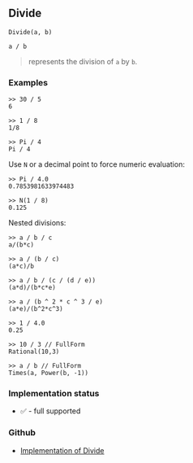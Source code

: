 ## Divide

```
Divide(a, b)

a / b
```

> represents the division of  `a` by `b`. 
 

### Examples

```
>> 30 / 5
6

>> 1 / 8
1/8

>> Pi / 4
Pi / 4
```

Use `N` or a decimal point to force numeric evaluation:

```
>> Pi / 4.0
0.7853981633974483
 
>> N(1 / 8)
0.125
```

Nested divisions:

```
>> a / b / c
a/(b*c)
 
>> a / (b / c)
(a*c)/b
 
>> a / b / (c / (d / e))
(a*d)/(b*c*e)
 
>> a / (b ^ 2 * c ^ 3 / e)
(a*e)/(b^2*c^3) 
 
>> 1 / 4.0
0.25
 
>> 10 / 3 // FullForm
Rational(10,3)
 
>> a / b // FullForm
Times(a, Power(b, -1))
```






### Implementation status

* &#x2705; - full supported

### Github

* [Implementation of Divide](https://github.com/axkr/symja_android_library/blob/master/symja_android_library/matheclipse-core/src/main/java/org/matheclipse/core/builtin/Arithmetic.java#L1348) 
